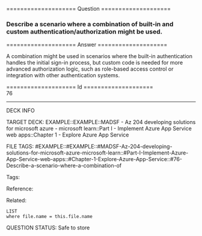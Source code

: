==================== Question ====================  

### Describe a scenario where a combination of built-in and custom authentication/authorization might be used.  

==================== Answer ====================  

A combination might be used in scenarios where the built-in authentication handles the initial sign-in process, but custom code is needed for more advanced authorization logic, such as role-based access control or integration with other authentication systems.

==================== Id ====================  
76

---

DECK INFO

TARGET DECK: EXAMPLE::EXAMPLE::MADSF - Az 204 developing solutions for microsoft azure - microsoft learn::Part I - Implement Azure App Service web apps::Chapter 1 - Explore Azure App Service

FILE TAGS: #EXAMPLE::#EXAMPLE::#MADSF-Az-204-developing-solutions-for-microsoft-azure-microsoft-learn::#Part-I-Implement-Azure-App-Service-web-apps::#Chapter-1-Explore-Azure-App-Service::#76-Describe-a-scenario-where-a-combination-of

Tags:

Reference:

Related:

```dataview
LIST
where file.name = this.file.name
```
QUESTION STATUS: Safe to store
